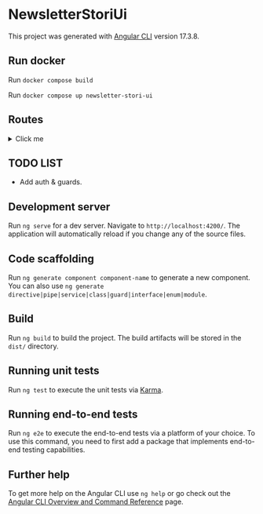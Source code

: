 # NewsletterStoriUi

This project was generated with [Angular CLI](https://github.com/angular/angular-cli) version 17.3.8.

## Run docker

Run `docker compose build`

Run `docker compose up newsletter-stori-ui`

## Routes

<details>
  <summary>Click me</summary>
  
`/singup`
![Signup Example](assets/localhost_4200_singup.png)

`/newsletters`
Example:
![Newsletters Example](assets/localhost_4200_newsletters.png)

`/subscribe/:newsletterId`
Example:
![Subscribe](assets/localhost_4200_subscribe_1.png)

`/unsubscribe/:subscriptionEmail`
Example:
![Unsubscribe](assets/localhost_4200_unsubscribe.png)

</details>

## TODO LIST

- Add auth & guards.

## Development server

Run `ng serve` for a dev server. Navigate to `http://localhost:4200/`. The application will automatically reload if you change any of the source files.

## Code scaffolding

Run `ng generate component component-name` to generate a new component. You can also use `ng generate directive|pipe|service|class|guard|interface|enum|module`.

## Build

Run `ng build` to build the project. The build artifacts will be stored in the `dist/` directory.

## Running unit tests

Run `ng test` to execute the unit tests via [Karma](https://karma-runner.github.io).

## Running end-to-end tests

Run `ng e2e` to execute the end-to-end tests via a platform of your choice. To use this command, you need to first add a package that implements end-to-end testing capabilities.

## Further help

To get more help on the Angular CLI use `ng help` or go check out the [Angular CLI Overview and Command Reference](https://angular.io/cli) page.

